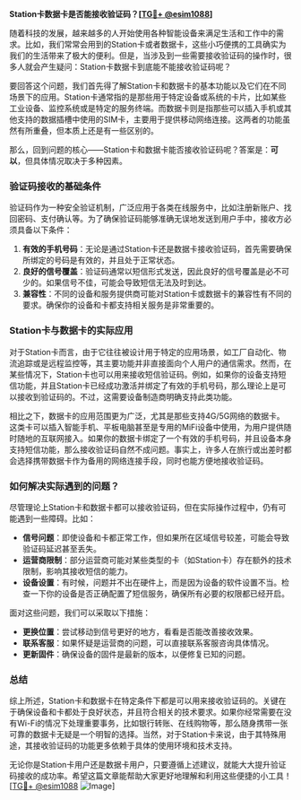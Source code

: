 **Station卡数据卡是否能接收验证码？[[TG💪+ @esim1088](https://t.me/s/esim1088)]**

随着科技的发展，越来越多的人开始使用各种智能设备来满足生活和工作中的需求。比如，我们常常会用到的Station卡或者数据卡，这些小巧便携的工具确实为我们的生活带来了极大的便利。但是，当涉及到一些需要接收验证码的操作时，很多人就会产生疑问：Station卡数据卡到底能不能接收验证码呢？

要回答这个问题，我们首先得了解Station卡和数据卡的基本功能以及它们在不同场景下的应用。Station卡通常指的是那些用于特定设备或系统的卡片，比如某些工业设备、监控系统或是特定的服务终端。而数据卡则是指那些可以插入手机或其他支持的数据插槽中使用的SIM卡，主要用于提供移动网络连接。这两者的功能虽然有所重叠，但本质上还是有一些区别的。

那么，回到问题的核心——Station卡和数据卡能否接收验证码呢？答案是：**可以**，但具体情况取决于多种因素。

### 验证码接收的基础条件

验证码作为一种安全验证机制，广泛应用于各类在线服务中，比如注册新账户、找回密码、支付确认等。为了确保验证码能够准确无误地发送到用户手中，接收方必须具备以下条件：

1. **有效的手机号码**：无论是通过Station卡还是数据卡接收验证码，首先需要确保所绑定的号码是有效的，并且处于正常状态。
2. **良好的信号覆盖**：验证码通常以短信形式发送，因此良好的信号覆盖是必不可少的。如果信号不佳，可能会导致短信无法及时到达。
3. **兼容性**：不同的设备和服务提供商可能对Station卡或数据卡的兼容性有不同的要求。确保你的设备和卡都支持相关服务是非常重要的。

### Station卡与数据卡的实际应用

对于Station卡而言，由于它往往被设计用于特定的应用场景，如工厂自动化、物流追踪或是远程监控等，其主要功能并非直接面向个人用户的通信需求。然而，在某些情况下，Station卡也可以用来接收短信验证码。例如，如果你的设备支持短信功能，并且Station卡已经成功激活并绑定了有效的手机号码，那么理论上是可以接收到验证码的。不过，这需要设备制造商明确支持此类功能。

相比之下，数据卡的应用范围更为广泛，尤其是那些支持4G/5G网络的数据卡。这类卡可以插入智能手机、平板电脑甚至是专用的MiFi设备中使用，为用户提供随时随地的互联网接入。如果你的数据卡绑定了一个有效的手机号码，并且设备本身支持短信功能，那么接收验证码自然不成问题。事实上，许多人在旅行或出差时都会选择携带数据卡作为备用的网络连接手段，同时也能方便地接收验证码。

### 如何解决实际遇到的问题？

尽管理论上Station卡和数据卡都可以接收验证码，但在实际操作过程中，仍有可能遇到一些障碍。比如：

- **信号问题**：即使设备和卡都正常工作，但如果所在区域信号较差，可能会导致验证码延迟甚至丢失。
- **运营商限制**：部分运营商可能对某些类型的卡（如Station卡）存在额外的技术限制，影响其接收短信的能力。
- **设备设置**：有时候，问题并不出在硬件上，而是因为设备的软件设置不当。检查一下你的设备是否正确配置了短信服务，确保所有必要的权限都已经开启。

面对这些问题，我们可以采取以下措施：

- **更换位置**：尝试移动到信号更好的地方，看看是否能改善接收效果。
- **联系客服**：如果怀疑是运营商的问题，可以直接联系客服咨询具体情况。
- **更新固件**：确保设备的固件是最新的版本，以便修复已知的问题。

### 总结

综上所述，Station卡和数据卡在特定条件下都是可以用来接收验证码的。关键在于确保设备和卡都处于良好状态，并且符合相关的技术要求。如果你经常需要在没有Wi-Fi的情况下处理重要事务，比如银行转账、在线购物等，那么随身携带一张可靠的数据卡无疑是一个明智的选择。当然，对于Station卡来说，由于其特殊用途，其接收验证码的功能更多依赖于具体的使用环境和技术支持。

无论你是Station卡用户还是数据卡用户，只要遵循上述建议，就能大大提升验证码接收的成功率。希望这篇文章能帮助大家更好地理解和利用这些便捷的小工具！[[TG💪+ @esim1088](https://t.me/s/esim1088) ![Image](https://i.postimg.cc/4NQfJmqS/Snipaste-2025-05-13-00-14-12.png)]